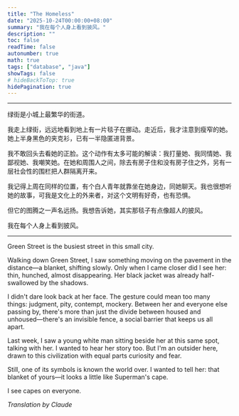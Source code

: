 ```yaml
---
title: "The Homeless"
date: "2025-10-24T00:00:00+08:00"
summary: "我在每个人身上看到披风。"
description: ""
toc: false
readTime: false
autonumber: true
math: true
tags: ["database", "java"]
showTags: false
# hideBackToTop: true
hidePagination: true
---
```


<!-- <div style="text-align: center;">

![Champaign, 2025](/homeless.jpeg)

<em style="font-size: 0.9rem; color: var(--content-secondary);">Champaign, 2025</em>

</div> -->

<div id="chinese-text"></div>

---

绿街是小城上最繁华的街道。

我走上绿街，远远地看到地上有一片毯子在挪动。走近后，我才注意到瘦窄的她。她上半身黑色的夹克衫，已有一半隐匿进背景。

我不敢回头去看她的正脸。这个动作有太多可能的解读：我打量她、我同情她、我鄙视她、我嘲笑她。在她和周围人之间，除去有房子住和没有房子住之外，另有一层社会性的围栏把人群隔离开来。

我记得上周在同样的位置，有个白人青年就靠坐在她身边，同她聊天。我也很想听她的故事，可我是文化上的外来者，对这个文明有好奇，也有恐惧。

但它的图腾之一声名远扬。我想告诉她，其实那毯子有点像超人的披风。

我在每个人身上看到披风。

<div id="english-translation"></div>

---

Green Street is the busiest street in this small city.

Walking down Green Street, I saw something moving on the pavement in the distance—a blanket, shifting slowly. Only when I came closer did I see her: thin, hunched, almost disappearing. Her black jacket was already half-swallowed by the shadows.

I didn't dare look back at her face. The gesture could mean too many things: judgment, pity, contempt, mockery. Between her and everyone else passing by, there's more than just the divide between housed and unhoused—there's an invisible fence, a social barrier that keeps us all apart.

Last week, I saw a young white man sitting beside her at this same spot, talking with her. I wanted to hear her story too. But I'm an outsider here, drawn to this civilization with equal parts curiosity and fear.

Still, one of its symbols is known the world over. I wanted to tell her: that blanket of yours—it looks a little like Superman's cape.

I see capes on everyone.

_Translation by Claude_
